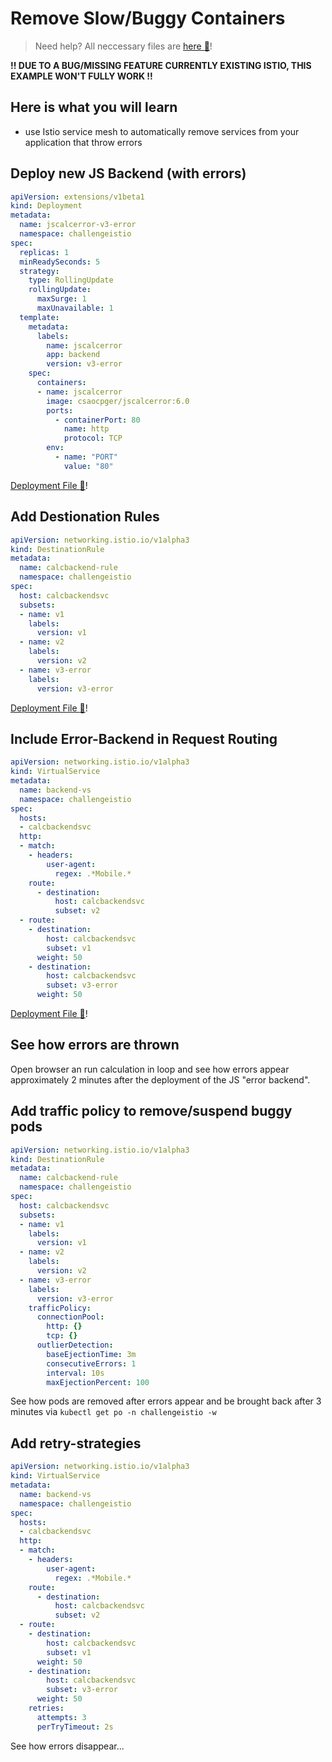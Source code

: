 # Remove Slow/Buggy Containers #

> Need help? All neccessary files are [here :blue_book:](hints/yaml/challenge-istio/poolejector)!

**!! DUE TO A BUG/MISSING FEATURE CURRENTLY EXISTING ISTIO, THIS EXAMPLE WON'T FULLY WORK !!**

## Here is what you will learn ##

- use Istio service mesh to automatically remove services from your application that throw errors

## Deploy new JS Backend (with errors) ##

```yaml
apiVersion: extensions/v1beta1
kind: Deployment
metadata:
  name: jscalcerror-v3-error
  namespace: challengeistio
spec:
  replicas: 1
  minReadySeconds: 5
  strategy:
    type: RollingUpdate
    rollingUpdate:
      maxSurge: 1
      maxUnavailable: 1
  template:
    metadata:
      labels:
        name: jscalcerror
        app: backend
        version: v3-error
    spec:
      containers:
      - name: jscalcerror
        image: csaocpger/jscalcerror:6.0
        ports:
          - containerPort: 80
            name: http
            protocol: TCP
        env:
          - name: "PORT"
            value: "80"
```

[Deployment File :blue_book:](hints/yaml/challenge-istio/poolejector/c2-jscalcerror-v3-error.yaml)!

## Add Destionation Rules ##

```yaml
apiVersion: networking.istio.io/v1alpha3
kind: DestinationRule
metadata:
  name: calcbackend-rule
  namespace: challengeistio
spec:
  host: calcbackendsvc
  subsets:
  - name: v1
    labels:
      version: v1
  - name: v2
    labels:
      version: v2
  - name: v3-error
    labels:
      version: v3-error
```

[Deployment File :blue_book:](hints/yaml/challenge-istio/poolejector/c2-destination-rule-error.yaml)!

## Include Error-Backend in Request Routing ##

```yaml
apiVersion: networking.istio.io/v1alpha3
kind: VirtualService
metadata:
  name: backend-vs
  namespace: challengeistio
spec:
  hosts:
  - calcbackendsvc
  http:
  - match:
    - headers:
        user-agent:
          regex: .*Mobile.*
    route:
      - destination:
          host: calcbackendsvc
          subset: v2
  - route:
    - destination:
        host: calcbackendsvc
        subset: v1
      weight: 50
    - destination:
        host: calcbackendsvc
        subset: v3-error
      weight: 50
```

[Deployment File :blue_book:](hints/yaml/challenge-istio/poolejector/c2-ingress-rr-v3-error.yaml)!

## See how errors are thrown ##

Open browser an run calculation in loop and see how errors appear approximately 2 minutes after the deployment of the JS "error backend".

## Add traffic policy to remove/suspend buggy pods ##

```yaml
apiVersion: networking.istio.io/v1alpha3
kind: DestinationRule
metadata:
  name: calcbackend-rule
  namespace: challengeistio
spec:
  host: calcbackendsvc
  subsets:
  - name: v1
    labels:
      version: v1
  - name: v2
    labels:
      version: v2
  - name: v3-error
    labels:
      version: v3-error
    trafficPolicy:
      connectionPool:
        http: {}
        tcp: {}
      outlierDetection:
        baseEjectionTime: 3m
        consecutiveErrors: 1
        interval: 10s
        maxEjectionPercent: 100
```

See how pods are removed after errors appear and be brought back after 3 minutes via `kubectl get po -n challengeistio -w`

## Add retry-strategies ##

```yaml
apiVersion: networking.istio.io/v1alpha3
kind: VirtualService
metadata:
  name: backend-vs
  namespace: challengeistio
spec:
  hosts:
  - calcbackendsvc
  http:
  - match:
    - headers:
        user-agent:
          regex: .*Mobile.*
    route:
      - destination:
          host: calcbackendsvc
          subset: v2
  - route:
    - destination:
        host: calcbackendsvc
        subset: v1
      weight: 50
    - destination:
        host: calcbackendsvc
        subset: v3-error
      weight: 50
    retries:
      attempts: 3
      perTryTimeout: 2s
```

See how errors disappear...